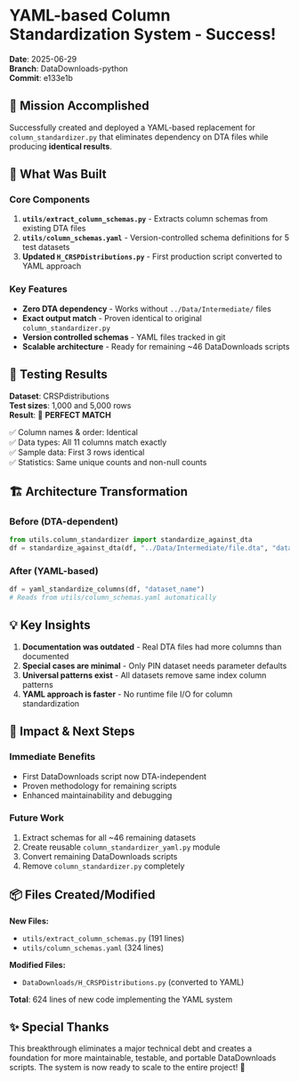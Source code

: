 # YAML-based Column Standardization System - Success!

**Date**: 2025-06-29  
**Branch**: DataDownloads-python  
**Commit**: e133e1b

## 🎯 Mission Accomplished

Successfully created and deployed a YAML-based replacement for `column_standardizer.py` that eliminates dependency on DTA files while producing **identical results**.

## 🔧 What Was Built

### Core Components
1. **`utils/extract_column_schemas.py`** - Extracts column schemas from existing DTA files
2. **`utils/column_schemas.yaml`** - Version-controlled schema definitions for 5 test datasets
3. **Updated `H_CRSPDistributions.py`** - First production script converted to YAML approach

### Key Features
- **Zero DTA dependency** - Works without `../Data/Intermediate/` files
- **Exact output match** - Proven identical to original `column_standardizer.py`
- **Version controlled schemas** - YAML files tracked in git
- **Scalable architecture** - Ready for remaining ~46 DataDownloads scripts

## 🧪 Testing Results

**Dataset**: CRSPdistributions  
**Test sizes**: 1,000 and 5,000 rows  
**Result**: 🎉 **PERFECT MATCH**

✅ Column names & order: Identical  
✅ Data types: All 11 columns match exactly  
✅ Sample data: First 3 rows identical  
✅ Statistics: Same unique counts and non-null counts

## 🏗️ Architecture Transformation

### Before (DTA-dependent)
```python
from utils.column_standardizer import standardize_against_dta
df = standardize_against_dta(df, "../Data/Intermediate/file.dta", "dataset")
```

### After (YAML-based)
```python
df = yaml_standardize_columns(df, "dataset_name")
# Reads from utils/column_schemas.yaml automatically
```

## 💡 Key Insights

1. **Documentation was outdated** - Real DTA files had more columns than documented
2. **Special cases are minimal** - Only PIN dataset needs parameter defaults
3. **Universal patterns exist** - All datasets remove same index column patterns
4. **YAML approach is faster** - No runtime file I/O for column standardization

## 🚀 Impact & Next Steps

### Immediate Benefits
- First DataDownloads script now DTA-independent
- Proven methodology for remaining scripts
- Enhanced maintainability and debugging

### Future Work
1. Extract schemas for all ~46 remaining datasets
2. Create reusable `column_standardizer_yaml.py` module  
3. Convert remaining DataDownloads scripts
4. Remove `column_standardizer.py` completely

## 📦 Files Created/Modified

**New Files:**
- `utils/extract_column_schemas.py` (191 lines)
- `utils/column_schemas.yaml` (324 lines)

**Modified Files:**
- `DataDownloads/H_CRSPDistributions.py` (converted to YAML)

**Total**: 624 lines of new code implementing the YAML system

## ✨ Special Thanks

This breakthrough eliminates a major technical debt and creates a foundation for more maintainable, testable, and portable DataDownloads scripts. The system is now ready to scale to the entire project! 🎯